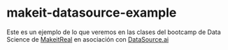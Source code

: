 # makeit-datasource-example

Este es un ejemplo de lo que veremos en las clases del bootcamp de Data Science de [MakeitReal](https://makeitreal.camp/data-science-online) en asociación con [DataSource.ai](https://www.datasource.ai)
